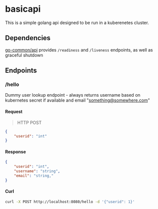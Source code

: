 # basicapi

This is a simple golang api designed to be run in a kuberenetes cluster.

## Dependencies

[go-common/api](/apps/go-common/api) provides `/readiness` and `/liveness` endpoints, as well as graceful shutdown

## Endpoints

### /hello

Dummy user lookup endpoint - always returns username based on kubernetes secret if available and email "something@somewhere.com"

#### Request

> HTTP POST

``` json
{
    "userid": "int"
}
```

#### Response

``` json
{
    "userid": "int",
    "username": "string",
    "email": "string,"
}
```

#### Curl

``` bash
curl -X POST http://localhost:8080/hello -d '{"userid": 1}'
```

